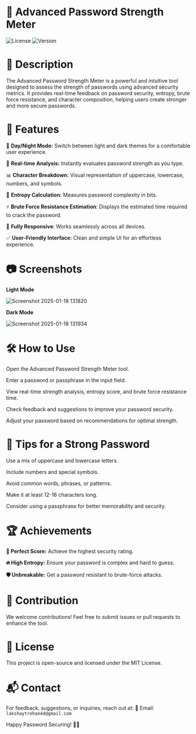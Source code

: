 # 🔐 Advanced Password Strength Meter

![License](https://img.shields.io/badge/license-MIT-blue.svg)
![Version](https://img.shields.io/badge/version-2.0.0-green.svg) 

# 🌟 Description

The Advanced Password Strength Meter is a powerful and intuitive tool designed to assess the strength of passwords using advanced security metrics. It provides real-time feedback on password security, entropy, brute force resistance, and character composition, helping users create stronger and more secure passwords.

# 🚀 Features

🔄 **Day/Night Mode:** Switch between light and dark themes for a comfortable user experience.

🔎 **Real-time Analysis:** Instantly evaluates password strength as you type.

📊 **Character Breakdown:** Visual representation of uppercase, lowercase, numbers, and symbols.

🔐 **Entropy Calculation:** Measures password complexity in bits.

⚡ **Brute Force Resistance Estimation**: Displays the estimated time required to crack the password.

📱 **Fully Responsive**: Works seamlessly across all devices.

✅ **User-Friendly Interface:** Clean and simple UI for an effortless experience.

# 📷 Screenshots

**Light Mode**

![Screenshot 2025-01-18 131820](https://github.com/user-attachments/assets/00bb2800-805f-4dac-87c9-44c59feae68e)

**Dark Mode**

![Screenshot 2025-01-18 131934](https://github.com/user-attachments/assets/0a108c93-da01-4e72-a1ce-1f833b79a885)

# 🛠️ How to Use

Open the Advanced Password Strength Meter tool.

Enter a password or passphrase in the input field.

View real-time strength analysis, entropy score, and brute force resistance time.

Check feedback and suggestions to improve your password security.

Adjust your password based on recommendations for optimal strength.

# 📌 Tips for a Strong Password

Use a mix of uppercase and lowercase letters.

Include numbers and special symbols.

Avoid common words, phrases, or patterns.

Make it at least 12-16 characters long.

Consider using a passphrase for better memorability and security.

# 🏆 Achievements

**🏅 Perfect Score:** Achieve the highest security rating.

**🔥 High Entropy:** Ensure your password is complex and hard to guess.

**🛡️ Unbreakable:** Get a password resistant to brute-force attacks.

# 🤝 Contribution

We welcome contributions! Feel free to submit issues or pull requests to enhance the tool.

# 📜 License

This project is open-source and licensed under the MIT License.

# 📬 Contact

For feedback, suggestions, or inquiries, reach out at:
📧 Email: `lakshaytrehan44@gmail.com`

Happy Password Securing! 🔐🎉

